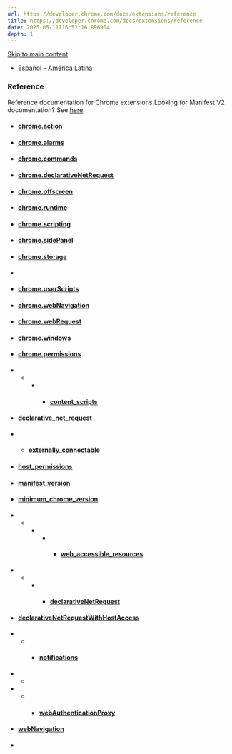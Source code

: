 ```yaml
---
url: https://developer.chrome.com/docs/extensions/reference
title: https://developer.chrome.com/docs/extensions/reference
date: 2025-05-11T16:52:16.896904
depth: 1
---
```


[ Skip to main content ](https://developer.chrome.com/docs/extensions/reference#main-content)
  * [Español – América Latina](https://developer.chrome.com/docs/extensions/reference?hl=es-419)






###  Reference 
Reference documentation for Chrome extensions.Looking for Manifest V2 documentation? See [here](https://developer.chrome.com/docs/extensions/mv2/reference). 
  * ####  [ chrome.action ](https://developer.chrome.com/docs/extensions/reference/api/action)
  * ####  [ chrome.alarms ](https://developer.chrome.com/docs/extensions/reference/api/alarms)
  * ####  [ chrome.commands ](https://developer.chrome.com/docs/extensions/reference/api/commands)
  * ####  [ chrome.declarativeNetRequest ](https://developer.chrome.com/docs/extensions/reference/api/declarativeNetRequest)
  * ####  [ chrome.offscreen ](https://developer.chrome.com/docs/extensions/reference/api/offscreen)


  * ####  [ chrome.runtime ](https://developer.chrome.com/docs/extensions/reference/api/runtime)
  * ####  [ chrome.scripting ](https://developer.chrome.com/docs/extensions/reference/api/scripting)
  * ####  [ chrome.sidePanel ](https://developer.chrome.com/docs/extensions/reference/api/sidePanel)
  * ####  [ chrome.storage ](https://developer.chrome.com/docs/extensions/reference/api/storage)
  * 

  * ####  [ chrome.userScripts ](https://developer.chrome.com/docs/extensions/reference/api/userScripts)
  * ####  [ chrome.webNavigation ](https://developer.chrome.com/docs/extensions/reference/api/webNavigation)
  * ####  [ chrome.webRequest ](https://developer.chrome.com/docs/extensions/reference/api/webRequest)
  * ####  [ chrome.windows ](https://developer.chrome.com/docs/extensions/reference/api/windows)
  * ####  [ chrome.permissions ](https://developer.chrome.com/docs/extensions/reference/api/permissions)


  *   *   *   * ####  [ content_scripts ](https://developer.chrome.com/docs/extensions/reference/manifest/content-scripts)
  * ####  [ declarative_net_request ](https://developer.chrome.com/docs/extensions/reference/api/declarativeNetRequest)


  *   * ####  [ externally_connectable ](https://developer.chrome.com/docs/extensions/reference/manifest/externally-connectable)
  * ####  [ host_permissions ](https://developer.chrome.com/docs/extensions/develop/concepts/declare-permissions)
  * ####  [ manifest_version ](https://developer.chrome.com/docs/extensions/reference/manifest/manifest-version)
  * ####  [ minimum_chrome_version ](https://developer.chrome.com/docs/extensions/reference/manifest/minimum-chrome-version)


  *   *   *   *   * ####  [ web_accessible_resources ](https://developer.chrome.com/docs/extensions/reference/manifest/web-accessible-resources)


  *   *   *   * ####  [ declarativeNetRequest ](https://developer.chrome.com/docs/extensions/reference/permissions-list#declarativeNetRequest)
  * ####  [ declarativeNetRequestWithHostAccess ](https://developer.chrome.com/docs/extensions/reference/permissions-list#declarativeNetRequestWithHostAccess)


  *   *   * ####  [ notifications ](https://developer.chrome.com/docs/extensions/reference/permissions-list#notifications)
  *   * 

  *   *   * ####  [ webAuthenticationProxy ](https://developer.chrome.com/docs/extensions/reference/permissions-list#webAuthenticationProxy)
  * ####  [ webNavigation ](https://developer.chrome.com/docs/extensions/reference/permissions-list#webNavigation)
  * 


